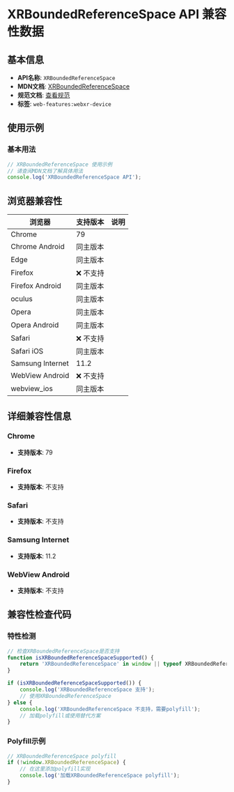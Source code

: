 # XRBoundedReferenceSpace API 兼容性数据

## 基本信息

- **API名称**: `XRBoundedReferenceSpace`
- **MDN文档**: [XRBoundedReferenceSpace](https://developer.mozilla.org/docs/Web/API/XRBoundedReferenceSpace)
- **规范文档**: [查看规范](https://immersive-web.github.io/webxr/#xrboundedreferencespace-interface)
- **标签**: `web-features:webxr-device`

## 使用示例

### 基本用法

```javascript
// XRBoundedReferenceSpace 使用示例
// 请查阅MDN文档了解具体用法
console.log('XRBoundedReferenceSpace API');
```

## 浏览器兼容性

| 浏览器 | 支持版本 | 说明 |
|--------|----------|------|
| Chrome | 79 |  |
| Chrome Android | 同主版本 |  |
| Edge | 同主版本 |  |
| Firefox | ❌ 不支持 |  |
| Firefox Android | 同主版本 |  |
| oculus | 同主版本 |  |
| Opera | 同主版本 |  |
| Opera Android | 同主版本 |  |
| Safari | ❌ 不支持 |  |
| Safari iOS | 同主版本 |  |
| Samsung Internet | 11.2 |  |
| WebView Android | ❌ 不支持 |  |
| webview_ios | 同主版本 |  |

## 详细兼容性信息

### Chrome

- **支持版本**: 79

### Firefox

- **支持版本**: 不支持

### Safari

- **支持版本**: 不支持

### Samsung Internet

- **支持版本**: 11.2

### WebView Android

- **支持版本**: 不支持

## 兼容性检查代码

### 特性检测

```javascript
// 检查XRBoundedReferenceSpace是否支持
function isXRBoundedReferenceSpaceSupported() {
    return 'XRBoundedReferenceSpace' in window || typeof XRBoundedReferenceSpace !== 'undefined';
}

if (isXRBoundedReferenceSpaceSupported()) {
    console.log('XRBoundedReferenceSpace 支持');
    // 使用XRBoundedReferenceSpace
} else {
    console.log('XRBoundedReferenceSpace 不支持，需要polyfill');
    // 加载polyfill或使用替代方案
}
```

### Polyfill示例

```javascript
// XRBoundedReferenceSpace polyfill
if (!window.XRBoundedReferenceSpace) {
    // 在这里添加polyfill实现
    console.log('加载XRBoundedReferenceSpace polyfill');
}
```

